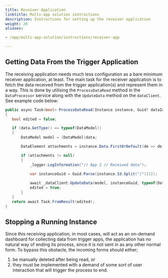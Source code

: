 ```yaml
---
title: Receiver Application
linktitle: Multi-app solution instructions
description: Instructions for setting up the receiver application
weight: 20
aliases:

- /app/multi-app-solution/instructions/receiver-app

---
```


## Getting Data From the Trigger Application

The receiving application needs much less configuration as a
bare minimum receiver application, at least. The main task
for the receiver application is to fetch the data received
from the trigger application(s) and represent them in a way.
This is done by utilising the `ProcessDataRead` method in
the `DataProcessor` service along with the `UpdateData`
method on the `dataClient`. See example code below:

```csharp
public async Task<bool> ProcessDataRead(Instance instance, Guid? dataId, object data)
{
   bool edited = false;

   if (data.GetType() == typeof(DataModel))
   {
       DataModel model = (DataModel)data;

       DataElement attachments = instance.Data.FirstOrDefault(de => de.DataType == "vedlegg");

       if (attachments != null)
       {
           _logger.LogInformation("// App 2 // Received data");

           var instanceGuid = Guid.Parse(instance.Id.Split("/")[1]);
          
           await _dataClient.UpdateData(model, instanceGuid, typeof(DataModel), instance.Org, instance.AppId, int.Parse(instance.InstanceOwner.PartyId), Guid.Parse(instance.Data.Where(de => de.DataType == "datamodel").First().Id));
           edited = true;
       }
   }
   return await Task.FromResult(edited);
}
```

## Stopping a Running Instance

Since this receiving application, in most cases, will act as
an on-demand dashboard for collecting data from trigger
apps, the application has no natural way of ending its
process, since it is not sent in as any other normal form.
To bypass this obstacle, the incoming forms should either;

1. be manually deleted after being read, or
2. they must be implemented with a demand of some sort of
   user interaction
   that will trigger the process to end. 